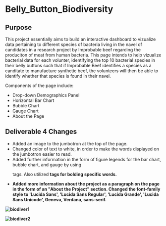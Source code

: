 # Belly_Button_Biodiversity

## Purpose

This project essentially aims to build an interactive dashboard to vizualize data pertaining to different species of bacteria living in the navel of candidates in a research project by Improbable beef regarding the produciton of meat from human bacteria. This page intends to help vizualize bacterial data for each volunter, identifying the top 10 bacterial species in their belly buttons such that if Improbable Beef identifies a species as a canditate to manufacture synthetic beef, the volunteers will then be able to identify whether that species is found in their navel. 

Components of the page include:
- Drop-down Demographics Panel
- Horizontal Bar Chart
- Bubble Chart
- Gauge Chart
- About the Page


## Deliverable 4 Changes
- Added an image to the jumbotron at the top of the page. 
- Changed color of text to white, in order to make the words displayed on the jumbotron easier to read. 
- Added further information in the form of figure legends for the bar chart, bubble chart, and gauge by using <p> tags. Also utilized <b> tags for bolding specific words. 
- Added more information about the project as a paragraph on the page in the form of an "About the Project" section. Changed the font-family style to 'Lucida Sans', 'Lucida Sans Regular', 'Lucida Grande', 'Lucida Sans Unicode', Geneva, Verdana, sans-serif.


![biodiver1](https://user-images.githubusercontent.com/94864663/160265367-0038ff00-97a2-4a09-b56a-f309b8c0bc27.png)


![biodiver2](https://user-images.githubusercontent.com/94864663/160265372-268109e7-c3d6-478f-a7b8-8c33f8635f4f.png)
